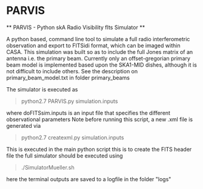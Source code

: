 # PARVIS 
** PARVIS - Python skA Radio Visibility fIts Simulator **

A python based, command line tool to  simulate a full radio interferometric observation and export to FITSidi format, which can be imaged within CASA. This simulation was built so as to include the full Jones matrix of an
antenna i.e. the primary beam.  Currently only an offset-gregorian primary beam model is
implemented based upon the SKA1-MID dishes, although it is not difficult to include others.
See the description on primary_beam_model.txt in folder primary_beams
      
The simulator is executed as 

>python2.7 PARVIS.py  simulation.inputs
    
where doFITSsim.inputs is an input file that specifies the different 
observational parameters
Note before running this script, a new .xml file is generated via
>python2.7 createxml.py simulation.inputs

This is executed in the main python script
this is to create the FITS header file the full simulator should be executed using 

>./SimulatorMueller.sh 

here the terminal outputs are saved to a logfile in the folder "logs"
